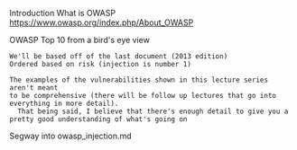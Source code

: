Introduction
  What is OWASP
    https://www.owasp.org/index.php/About_OWASP

  OWASP Top 10 from a bird's eye view

    We'll be based off of the last document (2013 edition)
    Ordered based on risk (injection is number 1)  
  
    The examples of the vulnerabilities shown in this lecture series aren't meant 
    to be comprehensive (there will be follow up lectures that go into everything in more detail).
      That being said, I believe that there's enough detail to give you a pretty good understanding of what's going on

  Segway into owasp_injection.md